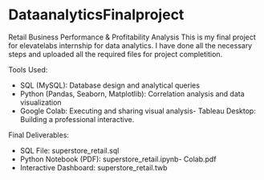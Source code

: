 # DataanalyticsFinalproject
Retail Business Performance &amp; Profitability Analysis
This is my final project for elevatelabs internship for data analytics.
I have done all the necessary steps and uploaded all the required files for project completition.

 Tools Used:
- SQL (MySQL): Database design and analytical queries
- Python (Pandas, Seaborn, Matplotlib): Correlation analysis and data visualization
- Google Colab: Executing and sharing visual analysis- Tableau Desktop: Building a professional interactive.

Final Deliverables:
- SQL File: superstore_retail.sql
- Python Notebook (PDF): superstore_retail.ipynb- Colab.pdf
- Interactive Dashboard: superstore_retail.twb
